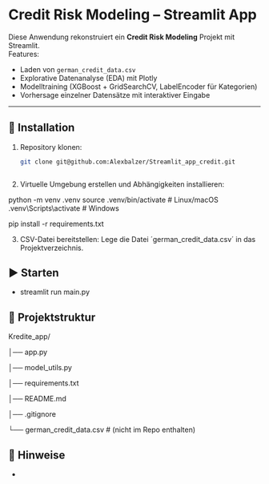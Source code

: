 # Credit Risk Modeling – Streamlit App

Diese Anwendung rekonstruiert ein **Credit Risk Modeling** Projekt mit Streamlit.  
Features:
- Laden von `german_credit_data.csv`
- Explorative Datenanalyse (EDA) mit Plotly
- Modelltraining (XGBoost + GridSearchCV, LabelEncoder für Kategorien)
- Vorhersage einzelner Datensätze mit interaktiver Eingabe

---

## 🚀 Installation

1. Repository klonen:
   ```bash
   git clone git@github.com:Alexbalzer/Streamlit_app_credit.git
   


2. Virtuelle Umgebung erstellen und Abhängigkeiten installieren:

python -m venv .venv
source .venv/bin/activate   # Linux/macOS
.venv\Scripts\activate      # Windows

pip install -r requirements.txt

3. CSV-Datei bereitstellen:
    Lege die Datei ´german_credit_data.csv´ in das Projektverzeichnis.

## ▶️ Starten

- streamlit run main.py

## 📂 Projektstruktur
Kredite_app/

│── app.py

│── model_utils.py

│── requirements.txt

│── README.md

│── .gitignore

└── german_credit_data.csv   # (nicht im Repo enthalten)

## 📂 Hinweise

- 